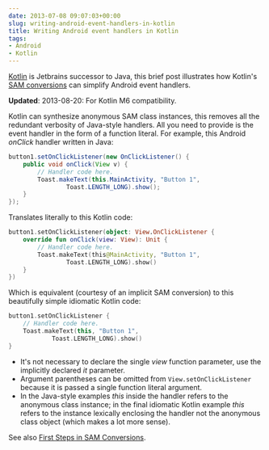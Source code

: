 ```yaml
---
date: 2013-07-08 09:07:03+00:00
slug: writing-android-event-handlers-in-kotlin
title: Writing Android event handlers in Kotlin
tags:
- Android
- Kotlin
---
```


[Kotlin](http://kotlin.jetbrains.org/) is Jetbrains successor to Java, this brief post illustrates how Kotlin's [SAM conversions](http://blog.jetbrains.com/kotlin/2013/06/kotlin-m5-3-idea-13-delegated-properties-and-more/) can simplify Android event handlers.

<!--more-->

**Updated**: 2013-08-20: For Kotlin M6 compatibility.

Kotlin can synthesize anonymous SAM class instances, this removes all the redundant verbosity of Java-style handlers. All you need to provide is the event handler in the form of a function literal. For example, this Android _onClick_ handler written in Java:
    
``` java
button1.setOnClickListener(new OnClickListener() {
    public void onClick(View v) {
        // Handler code here.
        Toast.makeText(this.MainActivity, "Button 1",
                Toast.LENGTH_LONG).show();
    }
});
```

Translates literally to this Kotlin code:
    
``` kotlin
button1.setOnClickListener(object: View.OnClickListener {
    override fun onClick(view: View): Unit {
        // Handler code here.
        Toast.makeText(this@MainActivity, "Button 1",
                Toast.LENGTH_LONG).show()
    }
})
```

Which is equivalent (courtesy of an implicit SAM conversion) to this beautifully simple idiomatic Kotlin code:
    
``` kotlin
button1.setOnClickListener {
    // Handler code here.
    Toast.makeText(this, "Button 1",
            Toast.LENGTH_LONG).show()
}
```

  * It's not necessary to declare the single _view_ function parameter, use the implicitly declared _it_ parameter. 
  * Argument parentheses can be omitted from `View.setOnClickListener` because it is passed a single function literal argument. 
  * In the Java-style examples _this_ inside the handler refers to the anonymous class instance; in the final idiomatic Kotlin example _this_ refers to the instance lexically enclosing the handler not the anonymous class object (which makes a lot more sense). 

See also [First Steps in SAM Conversions](http://blog.jetbrains.com/kotlin/2013/06/kotlin-m5-3-idea-13-delegated-properties-and-more/).
